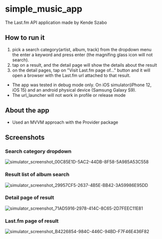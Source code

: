 # simple_music_app

The Last.fm API application made by Kende Szabo

## How to run it
 1. pick a search category(artist, album, track) from the dropdown menu the enter a keyword and press enter (the magnifing glass icon will not search).
 2. tap on a result, and the detail page will show the details about the result
 3. on the detail pages, tap on "Visit Last.fm page of..."  button and it will open a browser with the Last.fm url attached to that result.


 - The app was tested in debug mode only. On iOS simulator(iPhone 12, iOS 15) and an android physical device (Samsung Galaxy S9).
 - The url_launcher will not work in profile or release mode

## About the app
- Used an MVVM approach with the Provider package

## Screenshots
### Search category dropdown
![simulator_screenshot_00C85E1D-5AC2-44DB-8F58-5A985A53C558](https://user-images.githubusercontent.com/55384446/137486784-d73c0046-d391-47be-a1d3-74c68e8680ca.png)
### Result list of album search
![simulator_screenshot_29957CF5-2637-4B5E-BB42-3A59986E95DD](https://user-images.githubusercontent.com/55384446/137486909-9041d202-7228-4d5e-a574-e3797c4eff5b.png)
### Detail page of result
![simulator_screenshot_71AD5916-2978-414C-8C65-2D7FEEC11E81](https://user-images.githubusercontent.com/55384446/137487082-f4827a40-50e0-4edc-870c-9fdfa8836318.png)
### Last.fm page of result
![simulator_screenshot_B4226854-984C-446C-94BD-F7F46E436F82](https://user-images.githubusercontent.com/55384446/137487150-b0f9c044-6302-4f7c-bc94-05fa56ef2f3e.png)
